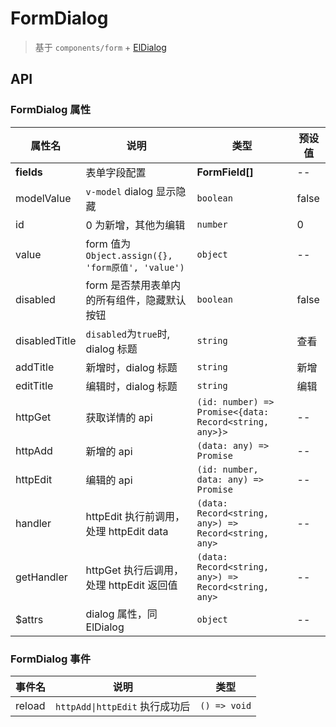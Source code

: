 # FormDialog

> 基于 `components/form` + [ElDialog](https://element-plus.org/zh-CN/component/dialog.html)

## API

### FormDialog 属性

| 属性名        | 说明                                               | 类型                                                   | 预设值 |
| ------------- | -------------------------------------------------- | ------------------------------------------------------ | ------ |
| **fields**    | 表单字段配置                                       | **FormField[]**                                        | --     |
| modelValue    | `v-model` dialog 显示隐藏                          | `boolean`                                              | false  |
| id            | 0 为新增，其他为编辑                               | `number`                                               | 0      |
| value         | form 值为 `Object.assign({}, 'form原值', 'value')` | `object`                                               | --     |
| disabled      | form 是否禁用表单内的所有组件，隐藏默认按钮        | `boolean`                                              | false  |
| disabledTitle | `disabled`为`true`时, dialog 标题                  | `string`                                               | 查看   |
| addTitle      | 新增时，dialog 标题                                | `string`                                               | 新增   |
| editTitle     | 编辑时，dialog 标题                                | `string`                                               | 编辑   |
| httpGet       | 获取详情的 api                                     | `(id: number) => Promise<{data: Record<string, any>}>` | --     |
| httpAdd       | 新增的 api                                         | `(data: any) => Promise`                               | --     |
| httpEdit      | 编辑的 api                                         | `(id: number, data: any) => Promise`                   | --     |
| handler       | httpEdit 执行前调用，处理 httpEdit data            | `(data: Record<string, any>) => Record<string, any>`   | --     |
| getHandler    | httpGet 执行后调用，处理 httpEdit 返回值           | `(data: Record<string, any>) => Record<string, any>`   | --     |
| $attrs        | dialog 属性，同 ElDialog                           | `object`                                               | --     |

### FormDialog 事件

| 事件名 | 说明                           | 类型         |
| ------ | ------------------------------ | ------------ |
| reload | `httpAdd\|httpEdit` 执行成功后 | `() => void` |
